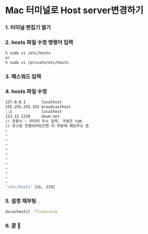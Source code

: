 # Mac 터미널로 Host server변경하기

### 1. 터미널 편집기 열기 <a id="6149"></a>

### 2. hosts 파일 수정 명령어 입력 <a id="3903"></a>

```bash
% sudo vi /etc/hosts
or 
% sudo vi /private/etc/hosts
```

### 3. 패스워드 입력 <a id="d27c"></a>

### 4. hosts 파일 수정 <a id="1efa"></a>

```bash
127.0.0.1       localhost
255.255.255.255 broadcasthost
::1             localhost
123.12.1234     daum.net
// 전환시 : 아이피 주소 입력, 구분은 tab
// 호스팅 연결되어있으면 이 부분에 해당주소 존
~
~
~
~
~
~
~
~
~
~
~
~
"/etc/hosts" 11L, 215C
```

### 5. 설정 재부팅 <a id="e5c8"></a>

```bash
dscacheutil -flushcache
```

### 6. 끝 😬 <a id="2e7b"></a>

